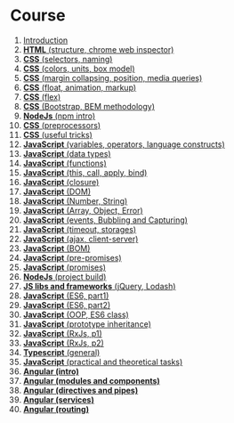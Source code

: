 <h1>
    Course
</h1>

<ol>
    <li>
        <a href="lectures/01/01.md">Introduction</a>
    </li>
    <li>
        <a href="lectures/02/00.md"><b>HTML</b> (structure, chrome web inspector)</a>
    </li>
    <li>
        <a href="lectures/03/00.md"><b>CSS</b> (selectors, naming)</a>
    </li>
    <li>
        <a href="lectures/04/00.md"><b>CSS</b> (colors, units, box model)</a>
    </li>
    <li>
        <a href="lectures/05/00.md"><b>CSS</b> (margin collapsing, position, media queries)</a>
    </li>
    <li>
        <a href="lectures/06/00.md"><b>CSS</b> (float, animation, markup)</a>
    </li>
    <li>
        <a href="lectures/07/00.md"><b>CSS</b> (flex)</a>
    </li>
    <li>
        <a href="lectures/08/01.md"><b>CSS</b> (Bootstrap, BEM methodology)</a>
    </li>
    <li>
        <a href="lectures/09/01.md"><b>NodeJs</b> (npm intro)</a>
    </li>
    <li>
        <a href="lectures/10/01.md"><b>CSS</b> (preprocessors)</a>
    </li>
    <li>
        <a href="lectures/11/01.md"><b>CSS</b> (useful tricks)</a>
    </li>
    <li>
        <a href="lectures/12/01.md"><b>JavaScript</b> (variables, operators, language constructs)</a>
    </li>
    <li>
        <a href="lectures/13/01.md"><b>JavaScript</b> (data types)</a>
    </li>
    <li>
        <a href="lectures/14/01.md"><b>JavaScript</b> (functions)</a>
    </li>
    <li>
        <a href="lectures/15/01.md"><b>JavaScript</b> (this, call, apply, bind)</a>
    </li>
    <li>
        <a href="lectures/16/01.md"><b>JavaScript</b> (closure)</a>
    </li>
    <li>
        <a href="lectures/17/01.md"><b>JavaScript</b> (DOM)</a>
    </li>
    <li>
        <a href="lectures/18/01.md"><b>JavaScript</b> (Number, String)</a>
    </li>
    <li>
        <a href="lectures/19/01.md"><b>JavaScript</b> (Array, Object, Error)</a>
    </li>
    <li>
        <a href="lectures/20/01.md"><b>JavaScript</b> (events, Bubbling and Capturing)</a>
    </li>
    <li>
        <a href="lectures/21/01.md"><b>JavaScript</b> (timeout, storages)</a>
    </li>
    <li>
        <a href="lectures/22/01.md"><b>JavaScript</b> (ajax, client-server)</a>
    </li>
    <li>
        <a href="lectures/23/01.md"><b>JavaScript</b> (BOM)</a>
    </li>
    <li>
        <a href="lectures/24/01.md"><b>JavaScript</b> (pre-promises)</a>
    </li>
    <li>
        <a href="lectures/25/01.md"><b>JavaScript</b> (promises)</a>
    </li>
    <li>
        <a href="lectures/26/01.md"><b>NodeJs</b> (project build)</a>
    </li>
    <li>
        <a href="lectures/27/01.md"><b>JS libs and frameworks</b> (jQuery, Lodash)</a>
    </li>
    <li>
        <a href="lectures/28/01.md"><b>JavaScript</b> (ES6, part1)</a>
    </li>
    <li>
        <a href="lectures/29/01.md"><b>JavaScript</b> (ES6, part2)</a>
    </li>
    <li>
        <a href="lectures/30/01.md"><b>JavaScript</b> (OOP, ES6 class)</a>
    </li>
    <li>
        <a href="lectures/31/01.md"><b>JavaScript</b> (prototype inheritance)</a>
    </li>
    <li>
        <a href="lectures/32/01.md"><b>JavaScript</b> (RxJs, p1)</a>
    </li>
    <li>
        <a href="lectures/33/01.md"><b>JavaScript</b> (RxJs, p2)</a>
    </li>
    <li>
        <a href="lectures/34/01.md"><b>Typescript</b> (general)</a>
    </li>
    <li>
        <a href="lectures/35/01.md"><b>JavaScript</b> (practical and theoretical tasks)</a>
    </li>
    <li>
        <a href="lectures/36/01.md"><b>Angular (intro)</b></a>
    </li>
    <li>
        <a href="lectures/37/01.md"><b>Angular (modules and components)</b></a>
    </li>
    <li>
        <a href="lectures/38/01.md"><b>Angular (directives and pipes)</b></a>
    </li>
    <li>
        <a href="lectures/39/01.md"><b>Angular (services)</b></a>
    </li>
    <li>
        <a href="lectures/40/01.md"><b>Angular (routing)</b></a>
    </li>
</ol>
